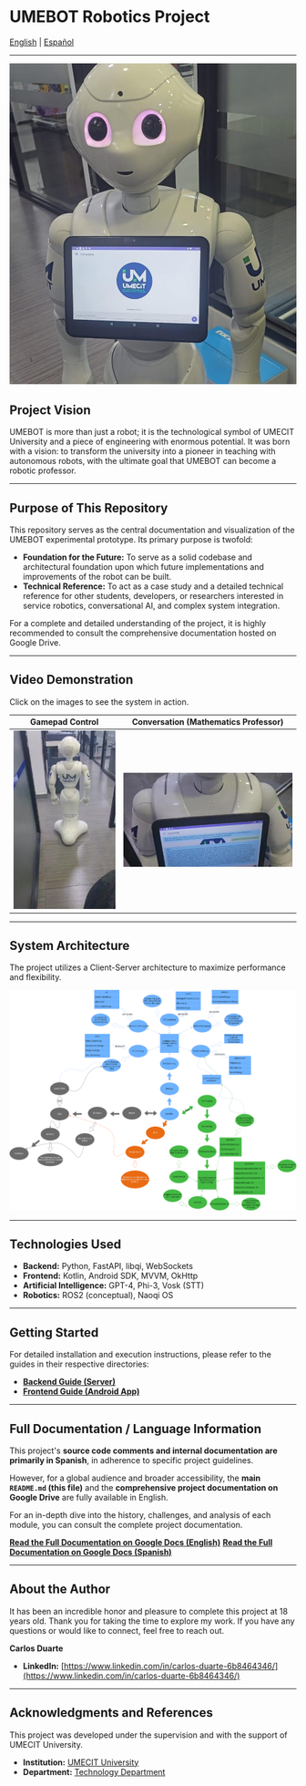 # UMEBOT Robotics Project

[English](README.md) | [Español](README.es.md)

---

![UMEBOT in action](docs/images/foto_principal_del_robot.jpg)

## Project Vision

UMEBOT is more than just a robot; it is the technological symbol of UMECIT University and a piece of engineering with enormous potential. It was born with a vision: to transform the university into a pioneer in teaching with autonomous robots, with the ultimate goal that UMEBOT can become a robotic professor.

---
## Purpose of This Repository

This repository serves as the central documentation and visualization of the UMEBOT experimental prototype. Its primary purpose is twofold:

* **Foundation for the Future:** To serve as a solid codebase and architectural foundation upon which future implementations and improvements of the robot can be built.
* **Technical Reference:** To act as a case study and a detailed technical reference for other students, developers, or researchers interested in service robotics, conversational AI, and complex system integration.

For a complete and detailed understanding of the project, it is highly recommended to consult the comprehensive documentation hosted on Google Drive.

---
## Video Demonstration

Click on the images to see the system in action.

| Gamepad Control | Conversation (Mathematics Professor) |
| :---: | :---: |
| [![Video of Manual Control](docs/images/miniatura_video_gamepad.png)](https://drive.google.com/file/d/1SCz-Rw5Va8tBe2u_U8WqBJWZ08q9z7A2/view?usp=sharing) | [![Video of AI Conversation](docs/images/miniatura_video_profesor.png)](https://drive.google.com/file/d/1SKIK4_gZkM9lJPK7O4PzFqOCA9pbpwPc/view?usp=sharing) |

---

## System Architecture

The project utilizes a Client-Server architecture to maximize performance and flexibility.

![Architecture Diagram](docs/images/UMEbotdrawio.png)

---

## Technologies Used

* **Backend:** Python, FastAPI, libqi, WebSockets
* **Frontend:** Kotlin, Android SDK, MVVM, OkHttp
* **Artificial Intelligence:** GPT-4, Phi-3, Vosk (STT)
* **Robotics:** ROS2 (conceptual), Naoqi OS

---

## Getting Started

For detailed installation and execution instructions, please refer to the guides in their respective directories:

* **[Backend Guide (Server)](backend-python/README.md)**
* **[Frontend Guide (Android App)](frontend_kotlin/README.md)**

---

## Full Documentation / Language Information

This project's **source code comments and internal documentation are primarily in Spanish**, in adherence to specific project guidelines.

However, for a global audience and broader accessibility, the **main `README.md` (this file)** and the **comprehensive project documentation on Google Drive** are fully available in English.

For an in-depth dive into the history, challenges, and analysis of each module, you can consult the complete project documentation.

**[Read the Full Documentation on Google Docs (English)](https://docs.google.com/document/d/1oHskIag0vZTLDV_PCVcVeNfQTbTxgq_pifbdl7yDybw/edit?usp=sharing)**
**[Read the Full Documentation on Google Docs (Spanish)](https://docs.google.com/document/d/1S1QWxnhAV4Ik9rURn3ecavuSRjm7s95CjpAvrnoCoAQ/edit?usp=sharing)**


---

## About the Author

It has been an incredible honor and pleasure to complete this project at 18 years old. Thank you for taking the time to explore my work. If you have any questions or would like to connect, feel free to reach out.

**Carlos Duarte**
* **LinkedIn:** [https://www.linkedin.com/in/carlos-duarte-6b8464346/](https://www.linkedin.com/in/carlos-duarte-6b8464346/)

---

## Acknowledgments and References

This project was developed under the supervision and with the support of UMECIT University.

* **Institution:** [UMECIT University](https://umecit.edu.pa/)
* **Department:** [Technology Department](https://respaldo.umecit.edu.pa/direccion-de-tecnologia/)
